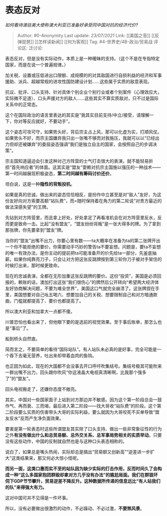 # 表态反对
*如何看待澳驻美大使称澳大利亚已准备好承受同中国对抗的经济代价?*

> Author: #0-Anonymity
> Last update: *23/07/2021*
> Link: [[美国之音]] [[反弹琵琶]] [[怎样读新闻]] [[何为客观]]
> Tag: #4-世界史/4B-政治/贸易战 
> 评论区:
> 泛讨论:

表态反对，但是没有实际动作，本质上是一种暧昧的支持。（这个不是在专指特定国家，而是在说一个普遍规律。）

加关税、设置或压低进出口限额、成规模的的对其敌国进行自损利益的经济和军事援助、派兵、超越常规的进攻性国防建设计划……这些属于实质的敌意表现。

抗议、批评、口头支持、针对具体个别企业个别行业或者个别案件（心理效应大，实际微不足道）、口头声援对方的敌人……这些其实不算实质敌对，只不过是国际关系中的正常态。

这个在国际政治的语言里表达的其实是“我其实目前支持/中立/接受，请理解一下，你对等反应就好，不要动手”。

这个姿态可攻可守，如果势头好，背后宗主占上风，那可以化虚为实，打顺风仗。如果势头不好，而宗主国嫌弃我只出一张嘴不够而对我施压，我就可以以“已经出力但却还被嫌弃”的委屈姿态强调“我们是独立自主的国家，会按照自己的步调决策”。

宗主国知道逼迫会引发这种对己方阵营的士气打击很大的表演，就不能轻易折损“首先响应者”的体面。这其实是“盟友”耍赖对抗宗主国施以强压的一种战术——第一时间越展现积极姿态，**第二时间越有筹码讨价还价**。

坦白说，这是一种**隐性的背叛投机**。

如果是真的忠诚，做出来的姿态恰恰相反，是扮作中立甚至是对“敌人”友好，为这份友好向对方索要高额“站队费”，而=随时保持着在角力的第二轮说“对贵方最近的做法深感失望”的王牌。

先钻到对方阵营里，而且拿上好处，好处拿足了再看准机会在对方阵营里反水，反而更是致命一击。比起“没有盟友”，“盟友纷纷背叛”是一张大得多的牌。为了拿到那张牌，你先要拿到“盟友”牌。

当你的“盟友”出嘴不出力，你要心里有数——ta大概率在准备为ta的第二张牌开出一个你不能拒绝的要价，你需要动手巧妙的警告ta不要妄想。问题是，要ta不妄想的唯一有效办法，是你主动的提前把ta可能准备开的价先给ta一部分，先釜底抽薪。如果你纯靠亮刀子，只会让对方把这张反跳牌按到第三轮你刀子被对手架住的时候打出来，那时候更致命。

现在的忠诚表演，全都在无形加重这张反跳牌的要价。这份“投资”，美国是必须回报的，赖账的话，澳加打出这张“我们很伤心”的牌然后公开转向“希望两大经济体友好协商解决问题，不要为难全世界”，美国这口气就完全崩溃了。这张牌捏在手里，美国想要对自己吆五喝六、想要加自己的关税、想要限制自己和对方暗通款曲，门槛就都提高了、要价也都提高了。

所以澳大利亚和加拿大一点都不傻。

川普恐怕也看出来了，但他眼下要的是选前的视觉效果。至于事后账单，那怎么也是“事后”了。

船到桥头自然直。

简而言之，不要简单的看待“国际站队”。有人站队未必真的是好事，完全可能是一个吞下去毫无营养，吐出来却带着血肉的鱼钩。

也正因为如此，现在的大国都不会没事去开口呼吁吹集结号。集结号极其可能吹来一群出嘴不出力，回头跟你吹风“你这液晶大电视真清晰啊，比我那个强多了”的“盟友”。

回头电视搬走了，还嫌你态度不敞亮。

其实，中国对一些国家面子上站到对方那边并不敏感。因为这个第一阶段总会一鼓作气、再而衰、三而竭，最后进入第二阶段——找大哥收“站队费”的阶段。这个第二阶段要么实质的伤害带头大哥的实际利益，要么就因为大哥咬死不买单导致“盟友反水”反而产生净负面效果。

要害是第一轮表态时这些所谓盟友其实除了口头支持、做出一些非常象征性的行为之外**有没有做出什么和总贸易额、总外交关系、总军事局势相关的实质举动**。只要没有这些动作，中国的反制就自然也是与这种口头表态相称的。

说白了，如果总是嘴头热闹，实际却总是搞出“贸易额又创新高”“逆差进一步扩大”这类结果来，那又何必大惊小怪呢。

**而另一面，这类口惠而实不至的站队因为缺少实际的打击作用，反而时间久了会构成一种“这么多国家抱团群殴却拿对方几乎没有办法”的尴尬局面。我们在群狼环伺下GDP节节攀升，贸易逆差不降反升。这种数据所传递的信息远比“有人站我们的队”来得强大有力。**

这对中国可并不见得是一件坏事。

所以，没有必要做出很激烈的动作，不必躁动、不必过激，**不要煞风景**。
